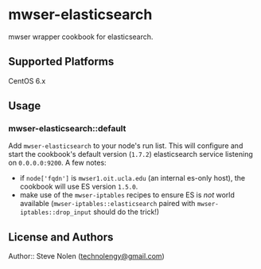 # mwser-elasticsearch

mwser wrapper cookbook for elasticsearch. 

## Supported Platforms

CentOS 6.x

## Usage

### mwser-elasticsearch::default

Add `mwser-elasticsearch` to your node's run list. This will configure and start the cookbook's default version (`1.7.2`) elasticsearch service listening on `0.0.0.0:9200`. A few notes:

  * if `node['fqdn']` is `mwser1.oit.ucla.edu` (an internal es-only host), the cookbook will use ES version `1.5.0`.
  * make use of the `mwser-iptables` recipes to ensure ES is *not* world available (`mwser-iptables::elasticsearch` paired with `mwser-iptables::drop_input` should do the trick!)

## License and Authors

Author:: Steve Nolen (technolengy@gmail.com)

